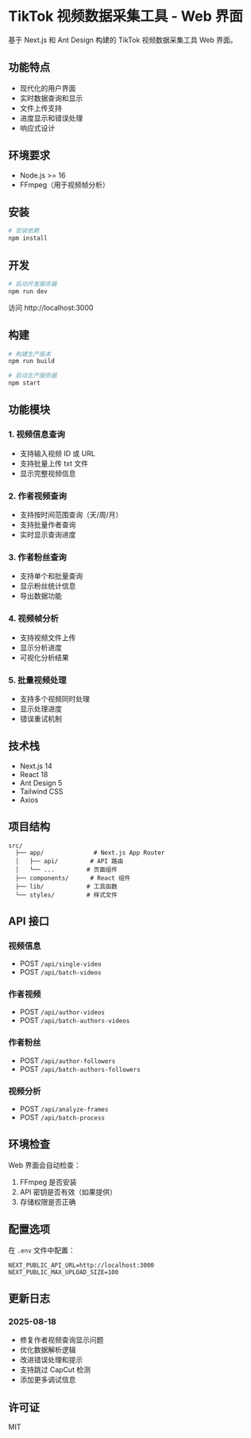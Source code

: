 # TikTok 视频数据采集工具 - Web 界面

基于 Next.js 和 Ant Design 构建的 TikTok 视频数据采集工具 Web 界面。

## 功能特点

- 现代化的用户界面
- 实时数据查询和显示
- 文件上传支持
- 进度显示和错误处理
- 响应式设计

## 环境要求

- Node.js >= 16
- FFmpeg（用于视频帧分析）

## 安装

```bash
# 安装依赖
npm install
```

## 开发

```bash
# 启动开发服务器
npm run dev
```

访问 http://localhost:3000

## 构建

```bash
# 构建生产版本
npm run build

# 启动生产服务器
npm start
```

## 功能模块

### 1. 视频信息查询
- 支持输入视频 ID 或 URL
- 支持批量上传 txt 文件
- 显示完整视频信息

### 2. 作者视频查询
- 支持按时间范围查询（天/周/月）
- 支持批量作者查询
- 实时显示查询进度

### 3. 作者粉丝查询
- 支持单个和批量查询
- 显示粉丝统计信息
- 导出数据功能

### 4. 视频帧分析
- 支持视频文件上传
- 显示分析进度
- 可视化分析结果

### 5. 批量视频处理
- 支持多个视频同时处理
- 显示处理进度
- 错误重试机制

## 技术栈

- Next.js 14
- React 18
- Ant Design 5
- Tailwind CSS
- Axios

## 项目结构

```
src/
  ├── app/              # Next.js App Router
  │   ├── api/         # API 路由
  │   └── ...         # 页面组件
  ├── components/      # React 组件
  ├── lib/            # 工具函数
  └── styles/         # 样式文件
```

## API 接口

### 视频信息
- POST `/api/single-video`
- POST `/api/batch-videos`

### 作者视频
- POST `/api/author-videos`
- POST `/api/batch-authors-videos`

### 作者粉丝
- POST `/api/author-followers`
- POST `/api/batch-authors-followers`

### 视频分析
- POST `/api/analyze-frames`
- POST `/api/batch-process`

## 环境检查

Web 界面会自动检查：

1. FFmpeg 是否安装
2. API 密钥是否有效（如果提供）
3. 存储权限是否正确

## 配置选项

在 `.env` 文件中配置：

```env
NEXT_PUBLIC_API_URL=http://localhost:3000
NEXT_PUBLIC_MAX_UPLOAD_SIZE=100
```

## 更新日志

### 2025-08-18
- 修复作者视频查询显示问题
- 优化数据解析逻辑
- 改进错误处理和提示
- 支持跳过 CapCut 检测
- 添加更多调试信息

## 许可证

MIT